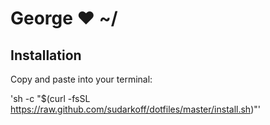 # George ❤ ~/

## Installation

Copy and paste into your terminal:

'sh -c "$(curl -fsSL https://raw.github.com/sudarkoff/dotfiles/master/install.sh)"'


